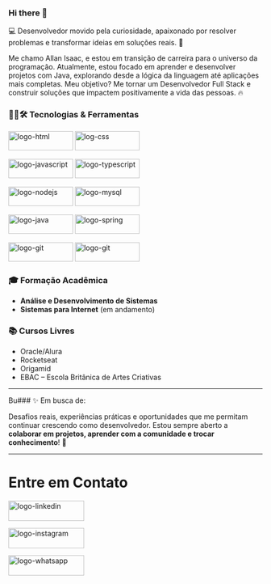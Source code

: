 ### Hi there 👋

:computer: Desenvolvedor movido pela curiosidade, apaixonado por resolver problemas e transformar ideias em soluções reais. 🚀

Me chamo Allan Isaac, e estou em transição de carreira para o universo da programação. Atualmente, estou focado em aprender e desenvolver projetos com Java, explorando desde a lógica da linguagem até aplicações mais completas. Meu objetivo? Me tornar um Desenvolvedor Full Stack e construir soluções que impactem positivamente a vida das pessoas. 🔥

### 👨‍💻🛠️ Tecnologias & Ferramentas


<img height="38px" width="128px" src="https://img.shields.io/badge/HTML5-E34F26?style=for-the-badge&logo=html5&logoColor=white" alt="logo-html"> <img height="38px" width="128px" src="https://img.shields.io/badge/CSS3-1572B6?style=for-the-badge&logo=css3&logoColor=white" alt="log-css" >

<img height="38px" width="128px" src="https://img.shields.io/badge/JavaScript-F7DF1E?style=for-the-badge&logo=javascript&logoColor=black" alt="logo-javascript"> <img height="38px" width="128px" src="https://img.shields.io/badge/TypeScript-3178C6?style=for-the-badge&logo=typescript&logoColor=white" alt="logo-typescript"> 

<img height="38px" width="128px" src="https://img.shields.io/badge/Node.js-339933?style=for-the-badge&logo=nodedotjs&logoColor=white" alt="logo-nodejs"> <img height="38px" width="128px" src="https://img.shields.io/badge/MySQL-4479A1?style=for-the-badge&logo=mysql&logoColor=white" alt="logo-mysql">

<img height="38px" width="128px" src="https://img.shields.io/badge/Java-%23ED8B00?style=for-the-badge&logo=openjdk&logoColor=white" alt="logo-java"> <img height="38px" width="128px" src="https://img.shields.io/badge/Spring-6DB33F?style=for-the-badge&logo=spring&logoColor=white" alt="logo-spring">

<img height="38px" width="128px" src="https://img.shields.io/badge/Git-F05032?style=for-the-badge&logo=git&logoColor=white" alt="logo-git"> <img height="38px" width="128px" src="https://img.shields.io/badge/GitHub-100000?style=for-the-badge&logo=github&logoColor=white" alt="logo-git">



### 🎓 Formação Acadêmica

- **Análise e Desenvolvimento de Sistemas**
- **Sistemas para Internet** (em andamento)

### 📚 Cursos Livres

- Oracle/Alura
- Rocketseat  
- Origamid  
- EBAC – Escola Britânica de Artes Criativas 

---


Bu### ✨ Em busca de:

Desafios reais, experiências práticas e oportunidades que me permitam continuar crescendo como desenvolvedor. Estou sempre aberto a **colaborar em projetos, aprender com a comunidade e trocar conhecimento**! :rocket:

---


<h1>Entre em Contato</h1>

<a href="https://www.linkedin.com/in/allan-isaac-b794b9207/"><img width="150px" height="40px" src="https://img.shields.io/badge/LinkedIn-0077B5?style=for-the-badge&logo=linkedin&logoColor=white" alt="logo-linkedin"></a>

<a href="https://www.instagram.com/allanisaac14/"><img width="150px" height="40px" src="https://img.shields.io/badge/Instagram-E4405F?style=for-the-badge&logo=instagram&logoColor=white" alt="logo-instagram"></a>

<a href="https://wa.me/5585986065542"><img width="150px" height="40px" src="https://img.shields.io/badge/WhatsApp-25D366?style=for-the-badge&logo=whatsapp&logoColor=white" alt="logo-whatsapp"></a>
